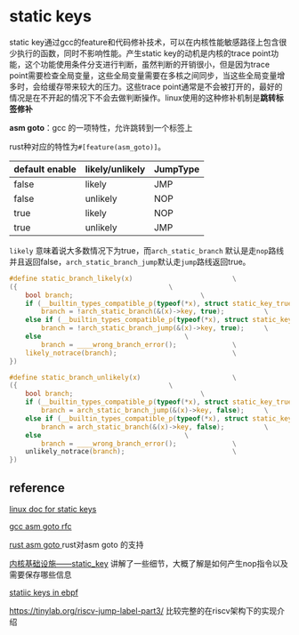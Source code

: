 # static keys 

static key通过gcc的feature和代码修补技术，可以在内核性能敏感路径上包含很少执行的函数，同时不影响性能。产生static key的动机是内核的trace point功能，这个功能使用条件分支进行判断，虽然判断的开销很小，但是因为trace point需要检查全局变量，这些全局变量需要在多核之间同步，当这些全局变量增多时，会给缓存带来较大的压力。这些trace point通常是不会被打开的，最好的情况是在不开起的情况下不会去做判断操作。linux使用的这种修补机制是**跳转标签修补**



**asm goto**：gcc 的一项特性，允许跳转到一个标签上

rust种对应的特性为`#[feature(asm_goto)]`。



| default enable | likely/unlikely | JumpType |
| -------------- | --------------- | -------- |
| false          | likely          | JMP      |
| false          | unlikely        | NOP      |
| true           | likely          | NOP      |
| true           | unlikely        | JMP      |



`likely` 意味着说大多数情况下为true，而`arch_static_branch` 默认是走`nop`路线并且返回false，`arch_static_branch_jump`默认走`jump`路线返回true。



```c
#define static_branch_likely(x)							\
({										\
	bool branch;								\
	if (__builtin_types_compatible_p(typeof(*x), struct static_key_true))	\
		branch = !arch_static_branch(&(x)->key, true);			\
	else if (__builtin_types_compatible_p(typeof(*x), struct static_key_false)) \
		branch = !arch_static_branch_jump(&(x)->key, true);		\
	else									\
		branch = ____wrong_branch_error();				\
	likely_notrace(branch);								\
})

#define static_branch_unlikely(x)						\
({										\
	bool branch;								\
	if (__builtin_types_compatible_p(typeof(*x), struct static_key_true))	\
		branch = arch_static_branch_jump(&(x)->key, false);		\
	else if (__builtin_types_compatible_p(typeof(*x), struct static_key_false)) \
		branch = arch_static_branch(&(x)->key, false);			\
	else									\
		branch = ____wrong_branch_error();				\
	unlikely_notrace(branch);							\
})
```





## reference

[linux doc for static keys](https://docs.kernel.org/staging/static-keys.html) 

[gcc asm goto rfc](https://gcc.gnu.org/legacy-ml/gcc-patches/2009-07/msg01556.html)

[rust asm goto ](https://github.com/rust-lang/rust/issues/119364)  rust对asm goto 的支持

[内核基础设施——static_key](https://linux.laoqinren.net/kernel/static_key/) 讲解了一些细节，大概了解是如何产生nop指令以及需要保存哪些信息

 [statiic keys in ebpf](https://lpc.events/event/17/contributions/1608/attachments/1278/2578/bpf-static-keys.pdf)

https://tinylab.org/riscv-jump-label-part3/ 比较完整的在riscv架构下的实现介绍